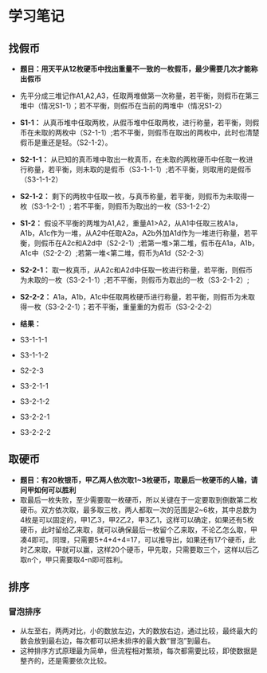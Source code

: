 # 学习笔记
## 找假币
- **题目：用天平从12枚硬币中找出重量不一致的一枚假币，最少需要几次才能称出假币**
- 先平分成三堆记作A1,A2,A3，任取两堆做第一次称量，若平衡，则假币在第三堆中（情况S1-1）；若不平衡，则假币在当前的两堆中（情况S1-2）
- **S1-1：** 从真币堆中任取两枚，从假币堆中任取两枚，进行称量，若平衡，则假币在未取的两枚中（S2-1-1）;若不平衡，则假币在取出的两枚中，此时也清楚假币是重还是轻。（S2-1-2）。
- **S2-1-1：** 从已知的真币堆中取出一枚真币，在未取的两枚硬币中任取一枚进行称量，若平衡，则未取的是假币（S3-1-1-1）;若不平衡，则取用的是假币（S3-1-1-2）
- **S2-1-2：** 剩下的两枚中任取一枚，与真币称量，若平衡，则假币为未取得一枚（S3-1-2-1）; 若不平衡，则假币为取出的一枚（S3-1-2-2）

- **S1-2：** 假设不平衡的两堆为A1,A2，重量A1>A2，从A1中任取三枚A1a，A1b，A1c作为一堆，从A2中任取A2a，A2b外加A1d作为一堆进行称量，若平衡，则假币在A2c和A2d中（S2-2-1）;若第一堆>第二堆，假币在A1a，A1b，A1c中（S2-2-2）;若第一堆<第二堆，假币为A1d（S2-2-3）


- **S2-2-1：** 取一枚真币，从A2c和A2d中任取一枚进行称量，若平衡，则假币为未取的一枚（S3-2-1-1）;若不平衡，则假币为取出的一枚（S3-2-1-2）;


- **S2-2-2：** A1a，A1b，A1c中任取两枚硬币进行称量，若平衡，则假币为未取得一枚（S3-2-2-1）；若不平衡，重量重的为假币（S3-2-2-2）

- **结果：**
- S3-1-1-1
- S3-1-1-2
- S2-2-3
- S3-2-1-1
- S3-2-1-2
- S3-2-2-1
- S3-2-2-2

## 取硬币
- **题目：有20枚银币，甲乙两人依次取1~3枚硬币，取最后一枚硬币的人输，请问甲如何可以胜利**
- 取最后一枚失败，至少需要取一枚硬币，所以关键在于一定要取到倒数第二枚硬币。双方依次取，最多取三枚，两人都取一次的范围是2~6枚，其中总数为4枚是可以固定的，甲1乙3，甲2乙2，甲3乙1，这样可以确定，如果还有5枚硬币，此时留给乙来取，就可以确保最后一枚留个乙来取，不论乙怎么取，甲凑4即可。同理，只需要5+4+4+4=17，可以推导出，如果还有17个硬币，此时乙来取，甲就可以赢，这样20个硬币，甲先取，只需要取三个，这样以后乙取n个，甲只需要取4-n即可胜利。

## 排序
### 冒泡排序
- 从左至右，两两对比，小的数放左边，大的数放右边，通过比较，最终最大的数会放到最右边，每次都可以把未排序的最大数“冒泡”到最右。
- 这种排序方式原理最为简单，但流程相对繁琐，每次都需要比较，即使数据是整齐的，还是需要依次比较。
